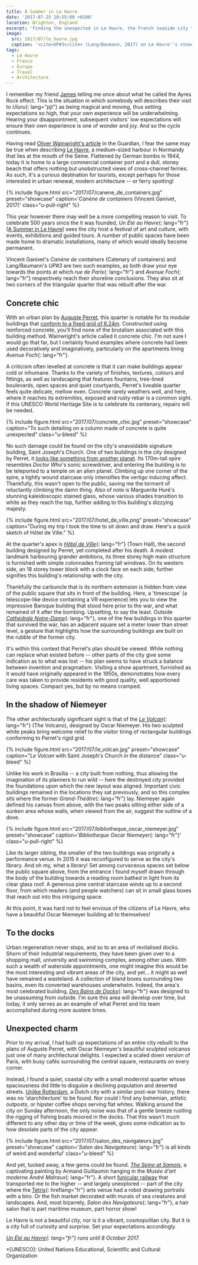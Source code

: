 ```yaml
---
title: A Summer in Le Havre
date: '2017-07-25 20:55:00 +0100'
location: Brighton, England
excerpt: 'Finding the unexpected in Le Havre, the French seaside city that''s full of surprises.'
image:
  src: 2017/07/le_havre.jpg
  caption: '<cite>UP#3</cite> (Lang/Baumann, 2017) on Le Havre''s stoney beach'
tags:
  - Le Havre
  - France
  - Europe
  - Travel
  - Architecture
---
```

I remember my friend [James][1] telling me once about what he called the Ayres Rock effect. This is the situation in which somebody will describes their visit to *Uluru*{: lang="pjt"} as being magical and moving, thus setting expectations so high, that your own experience will be underwhelming. Hearing your disappointment, subsequent visitors' low expectations will ensure their own experience is one of wonder and joy. And so the cycle continues.

Having read [Oliver Wainwright's article][2] in the Guardian, I fear the same may be true when describing [Le Havre][3], a medium-sized harbour in Normandy that lies at the mouth of the Seine. Flattened by German bombs in 1944, today it is home to a large commercial container port and a dull, stoney beach that offers nothing but unobstructed views of cross-channel ferries. As such, it's a curious destination for tourists, except perhaps for those interested in urban renewal, modern architecture -- or ferry spotting!

{% include figure.html
  src="2017/07/canene_de_containers.jpg"
  preset="showcase"
  caption='<cite lang="fr">Canène de containers</cite> (Vincent Ganivet, 2017)'
  class="u-pull-right"
%}

This year however there may well be a more compelling reason to visit. To celebrate 500 years since the it was founded, *Un Été au Havre*{: lang="fr"} ([A Summer in Le Havre][4]) sees the city host a festival of art and culture, with events, exhibitions and guided tours. A number of public spaces have been made home to dramatic installations, many of which would ideally become permanent.

Vincent Ganivet's <cite lang="fr">Canène de containers</cite> (Catenary of containers) and Lang/Baumann's <cite>UP#3</cite> are two such examples, as both draw your eye towards the points at which *rue de Paris*{: lang="fr"} and *Avenue Foch*{: lang="fr"} respectively reach their shoreline conclusions. They also sit at two corners of the triangular quarter that was rebuilt after the war.

## Concrete chic
With an urban plan by [Auguste Perret][5], this quarter is notable for its modular buildings that [conform to a fixed grid of 6.24m][6]. Constructed using reinforced concrete, you'll find none of the brutalism associated with this building method. Wainwright's article called it concrete chic. I'm not sure I would go that far, but I certainly found examples where concrete had been used decoratively and imaginatively, particularly on the apartments lining *Avenue Foch*{: lang="fr"}.

A criticism often levelled at concrete is that it can make buildings appear cold or inhumane. Thanks to the variety of finishes, textures, colours and fittings, as well as landscaping that features fountains, tree-lined boulevards, open spaces and quiet courtyards, Perret's liveable quarter feels quite delicate, mellow even. Concrete rarely weathers well, and here, where it reaches its extremities, exposed and rusty rebar is a common sight. If this UNESCO World Heritage Site is to celebrate its centenary, repairs will be needed.

{% include figure.html
  src="2017/07/concrete_chic.jpg"
  preset="showcase"
  caption="To such detailing on a column made of concrete is quite unexpected"
  class="u-bleed"
%}

No such damage could be found on the city's unavoidable signature building, Saint Joseph's Church. One of two buildings in the city designed by Perret, it [looks like something from another planet][7]. Its 170m-tall spire resembles <cite>Doctor Who</cite>'s sonic screwdriver, and entering the building is to be teleported to a temple on an alien planet. Climbing up one corner of the spire, a tightly wound staircase only intensifies the vertigo inducing affect. Thankfully, this wasn't open to the public, saving me the torment of reluctantly climbing the damn thing. Also of note is Marguerite Huré's stunning kaleidoscopic stained glass, whose various shades transition to white as they reach the top, further adding to this building's dizzying majesty.

{% include figure.html
  src="2017/07/hotel_de_ville.png"
  preset="showcase"
  caption="During my trip I took the time to sit down and draw. Here's a quick sketch of Hôtel de Ville."
%}

At the quarter's apex is *[Hôtel de Ville][8]*{: lang="fr"} (Town Hall), the second building designed by Perret, yet completed after his death. A modest landmark harbouring grander ambitions, its three storey high main structure is furnished with simple colonnades framing tall windows. On its western side, an 18 storey tower block with a clock face on each side, further signifies this building's relationship with the city.

Thankfully the carbuncle that is its northern extension is hidden from view of the public square that sits in front of the building. Here, a 'timescope' (a telescope-like device containing a VR experience) lets you to view the impressive Baroque building that stood here prior to the war, and what remained of it after the bombing. Upsetting, to say the least. Outside *[Cathédrale Notre-Dame][9]*{: lang="fr"}, one of the few buildings in this quarter that survived the war, has an adjacent square set a meter lower than street level, a gesture that highlights how the surrounding buildings are built on the rubble of the former city.

It's within this context that Perret's plan should be viewed. While nothing can replace what existed before -- other parts of the city give some indication as to what was lost -- his plan seems to have struck a balance between invention and pragmatism. Visiting a show apartment, furnished as it would have originally appeared in the 1950s, demonstrates how every care was taken to provide residents with good quality, well apportioned living spaces. Compact yes, but by no means cramped.

## In the shadow of Niemeyer
The other architecturally significant sight is that of the *[Le Volcan][10]*{: lang="fr"} (The Volcano), designed by Oscar Niemeyer. His two sculpted white peaks bring welcome relief to the visitor tiring of rectangular buildings conforming to Perret's rigid grid.

{% include figure.html
  src="2017/07/le_volcan.jpg"
  preset="showcase"
  caption="*Le Volcan* with Saint Joseph's Church in the distance"
  class="u-bleed"
%}

Unlike his work in Brasília -- a city built from nothing, thus allowing the imagination of its planners to run wild -- here the destroyed city provided the foundations upon which the new layout was aligned. Important civic buildings remained in the locations they sat previously, and so this complex sits where the former *Grand-Théâtre*{: lang="fr"} lay. Niemeyer again defined his canvas from above, with the two peaks sitting either side of a sunken area whose walls, when viewed from the air, suggest the outline of a dove.

{% include figure.html
  src="2017/07/bibliotheque_oscar_niemeyer.jpg"
  preset="showcase"
  caption='*Bibliotheque Oscar Niemeyer*{: lang="fr"}'
  class="u-pull-right"
%}

Like its larger sibling, the smaller of the two buildings was originally a performance venue. In 2015 it was reconfigured to serve as the city's library. And oh my, what a library! Set among curvaceous spaces set below the public square above, from the entrance I found myself drawn through the body of the building towards a reading room bathed in light from its clear glass roof. A generous pine central staircase winds up to a second floor, from which readers (and people watchers) can sit in small glass boxes that reach out into this intriguing space.

At this point, it was hard not to feel envious of the citizens of Le Havre, who have a beautiful Oscar Niemeyer building all to themselves!

## To the docks
Urban regeneration never stops, and so to an area of revitalised docks. Shorn of their industrial requirements, they have been given over to a shopping mall, university and swimming complex, among other uses. With such a wealth of waterside appointments, one might imagine this would be the most interesting and vibrant areas of the city, and yet... it might as well have remained a wasteland. A collection of bland boxes surrounding two basins, even its converted warehouses underwhelm. Indeed, the area's most celebrated building, *[Des Bains de Docks][11]*{: lang="fr"} was designed to be unassuming from outside. I'm sure this area will develop over time, but today, it only serves as an example of what Perret and his team accomplished during more austere times.

## Unexpected charm
Prior to my arrival, I had built up expectations of an entire city rebuilt to the plans of Auguste Perret, with Oscar Niemeyer's beautiful sculpted volcanos just one of many architectural delights. I expected a scaled down version of Paris, with busy cafés surrounding the central square, restaurants on every corner.

Instead, I found a quiet, coastal city with a small modernist quarter whose spaciousness did little to disguise a declining population and deserted streets. [Unlike Rotterdam][12], a Dutch city with a similar post-war history, there was no 'starchitecture' to be found. Nor could I find any bohemian, artistic outposts, or hipster coffee shops serving flat whites. Walking around the city on Sunday afternoon, the only noise was that of a gentle breeze rustling the rigging of fishing boats moored in the docks. That this wasn't much different to any other day or time of the week, gives some indication as to how desolate parts of the city appear.

{% include figure.html
  src="2017/07/salon_des_navigateurs.jpg"
  preset="showcase"
  caption='*Salon des Navigateurs*{: lang="fr"} is all kinds of weird and wonderful'
  class="u-bleed"
%}

And yet, tucked away, a few gems could be found. [<cite>The Seine at Samois</cite>][13], a captivating painting by Armand Guillaumin hanging in the *Musée d'art moderne André Malraux*{: lang="fr"}. A short [funicular railway][14] that transported me to the higher -- and largely unexplored -- part of the city where the [Tetris][15]{: hreflang="fr"} arts venue had a robot drawing portraits with a biro. Or the fish market decorated with murals of sea creatures and landscapes. And, most bizarrely, *Salon des Navigateurs*{: lang="fr"}, a hair salon that is part maritime museum, part horror show!

Le Havre is not a beautiful city, nor is it a vibrant, cosmopolitan city. But it is a city full of curiosity and surprise. Set your expectations accordingly.

*[Un Été au Havre][4]{: lang="fr"} runs until 8 October 2017.*

[1]: https://twitter.com/boxman
[2]: https://www.theguardian.com/travel/2017/may/14/le-havre-concrete-modern-architecture-500th-city-anniversary
[3]: https://en.wikipedia.org/wiki/Le_Havre
[4]: http://www.uneteauhavre2017.fr/en
[5]: https://en.wikipedia.org/wiki/Auguste_Perret
[6]: http://unesco.lehavre.fr/en/understand/the-structural-module-6-24-m
[7]: http://www.thisiscolossal.com/2011/08/st-josephs-church-le-havre/
[8]: http://unesco.lehavre.fr/en/discover/the-town-hall
[9]: http://unesco.lehavre.fr/en/discover/notre-dame-cathedral
[10]: http://unesco.lehavre.fr/en/discover/the-niemeyer-cultural-centre
[11]: https://www.flickr.com/photos/clementguillaume/sets/72157606331384720/
[12]: /2015/06/rotterdam
[13]: http://www.muma-lehavre.fr/en/collections/artworks-in-context/impressionism/guillaumin-seine-samois
[14]: https://en.wikipedia.org/wiki/Funiculaire_du_Havre
[15]: https://letetris.fr/

*[UNESCO]: United Nations Educational, Scientific and Cultural Organization
